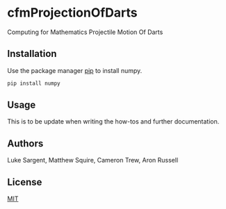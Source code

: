 # cfmProjectionOfDarts

Computing for Mathematics Projectile Motion Of Darts

## Installation

Use the package manager [pip](https://pip.pypa.io/en/stable/) to install numpy.

```bash
pip install numpy
```

## Usage

This is to be update when writing the how-tos and further documentation.

## Authors

Luke Sargent,
Matthew Squire,
Cameron Trew,
Aron Russell

## License
[MIT](https://choosealicense.com/licenses/mit/)
